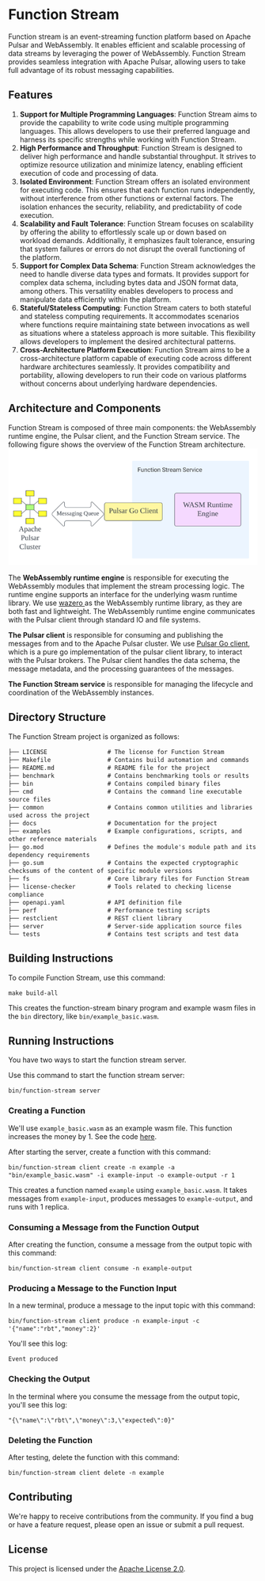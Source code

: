 <!--
  Copyright 2024 Function Stream Org.

  Licensed under the Apache License, Version 2.0 (the "License");
  you may not use this file except in compliance with the License.
  You may obtain a copy of the License at

      http://www.apache.org/licenses/LICENSE-2.0

  Unless required by applicable law or agreed to in writing, software
  distributed under the License is distributed on an "AS IS" BASIS,
  WITHOUT WARRANTIES OR CONDITIONS OF ANY KIND, either express or implied.
  See the License for the specific language governing permissions and
  limitations under the License.
-->

# Function Stream

Function stream is an event-streaming function platform based on Apache Pulsar and WebAssembly. It enables efficient and
scalable processing of data streams by leveraging the power of WebAssembly. Function Stream provides seamless
integration with Apache Pulsar, allowing users to take full advantage of its robust messaging capabilities.

## Features

1. **Support for Multiple Programming Languages**: Function Stream aims to provide the capability to write code using
   multiple programming languages. This allows developers to use their preferred language and harness its specific
   strengths while working with Function Stream.
2. **High Performance and Throughput**: Function Stream is designed to deliver high performance and handle substantial
   throughput. It strives to optimize resource utilization and minimize latency, enabling efficient execution of code
   and processing of data.
3. **Isolated Environment**: Function Stream offers an isolated environment for executing code. This ensures that each
   function runs independently, without interference from other functions or external factors. The isolation enhances
   the security, reliability, and predictability of code execution.
4. **Scalability and Fault Tolerance**: Function Stream focuses on scalability by offering the ability to effortlessly
   scale up or down based on workload demands. Additionally, it emphasizes fault tolerance, ensuring that system
   failures or errors do not disrupt the overall functioning of the platform.
4. **Support for Complex Data Schema**: Function Stream acknowledges the need to handle diverse data types and formats.
   It provides support for complex data schema, including bytes data and JSON format data, among others. This
   versatility enables developers to process and manipulate data efficiently within the platform.
6. **Stateful/Stateless Computing**: Function Stream caters to both stateful and stateless computing requirements. It
   accommodates scenarios where functions require maintaining state between invocations as well as situations where a
   stateless approach is more suitable. This flexibility allows developers to implement the desired architectural
   patterns.
7. **Cross-Architecture Platform Execution**: Function Stream aims to be a cross-architecture platform capable of
   executing code across different hardware architectures seamlessly. It provides compatibility and portability,
   allowing developers to run their code on various platforms without concerns about underlying hardware dependencies.

## Architecture and Components

Function Stream is composed of three main components: the WebAssembly runtime engine, the Pulsar client, and the
Function Stream service. The following figure shows the overview of the Function Stream architecture.
![Architecture](docs/images/arch.png)

The **WebAssembly runtime engine** is responsible for executing the WebAssembly modules that implement the stream
processing logic. The runtime engine supports an interface for the underlying wasm runtime library. We use [wazero
](https://github.com/tetratelabs/wazero) as the
WebAssembly runtime library, as they are both fast and lightweight. The WebAssembly runtime
engine communicates with the Pulsar client through standard IO and file systems.

**The Pulsar client** is responsible for consuming and publishing the messages from and to the Apache Pulsar cluster. We
use [Pulsar Go client](https://github.com/apache/pulsar-client-go), which is a pure go implementation of the pulsar
client library, to interact with the Pulsar brokers. The Pulsar client handles the data schema, the message metadata,
and the processing guarantees of the messages.

**The Function Stream service** is responsible for managing the lifecycle and coordination of the WebAssembly instances.

## Directory Structure

The Function Stream project is organized as follows:
```plaintext
├── LICENSE                 # The license for Function Stream
├── Makefile                # Contains build automation and commands
├── README.md               # README file for the project
├── benchmark               # Contains benchmarking tools or results
├── bin                     # Contains compiled binary files
├── cmd                     # Contains the command line executable source files
├── common                  # Contains common utilities and libraries used across the project
├── docs                    # Documentation for the project
├── examples                # Example configurations, scripts, and other reference materials
├── go.mod                  # Defines the module's module path and its dependency requirements
├── go.sum                  # Contains the expected cryptographic checksums of the content of specific module versions
├── fs                      # Core library files for Function Stream
├── license-checker         # Tools related to checking license compliance
├── openapi.yaml            # API definition file
├── perf                    # Performance testing scripts
├── restclient              # REST client library
├── server                  # Server-side application source files
└── tests                   # Contains test scripts and test data
```

## Building Instructions

To compile Function Stream, use this command:

```shell
make build-all
```

This creates the function-stream binary program and example wasm files in the `bin` directory,
like `bin/example_basic.wasm`.

## Running Instructions

You have two ways to start the function stream server.

Use this command to start the function stream server:

```shell
bin/function-stream server
```

### Creating a Function

We'll use `example_basic.wasm` as an example wasm file. This function increases the money by 1. See the
code [here](examples/basic/main.go).

After starting the server, create a function with this command:

```shell
bin/function-stream client create -n example -a "bin/example_basic.wasm" -i example-input -o example-output -r 1
```

This creates a function named `example` using `example_basic.wasm`. It takes messages from `example-input`, produces
messages to `example-output`, and runs with 1 replica.

### Consuming a Message from the Function Output

After creating the function, consume a message from the output topic with this command:

```shell
bin/function-stream client consume -n example-output
```

### Producing a Message to the Function Input

In a new terminal, produce a message to the input topic with this command:

```shell
bin/function-stream client produce -n example-input -c '{"name":"rbt","money":2}'
```

You'll see this log:

```
Event produced
```

### Checking the Output

In the terminal where you consume the message from the output topic, you'll see this log:

```
"{\"name\":\"rbt\",\"money\":3,\"expected\":0}"
```

### Deleting the Function

After testing, delete the function with this command:

```shell
bin/function-stream client delete -n example
```

## Contributing

We're happy to receive contributions from the community. If you find a bug or have a feature request, please open an
issue or submit a pull request.

## License

This project is licensed under the [Apache License 2.0](https://www.apache.org/licenses/LICENSE-2.0).